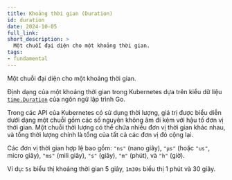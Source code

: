 ```yaml
---
title: Khoảng thời gian (Duration)
id: duration
date: 2024-10-05
full_link:
short_description: >
  Một chuỗi đại diện cho một khoảng thời gian.
tags:
- fundamental
---
```


Một chuỗi đại diện cho một khoảng thời gian.

<!--more-->

Định dạng của một khoảng thời gian trong Kubernetes dựa trên kiểu dữ liệu
[`time.Duration`](https://pkg.go.dev/time#Duration) của ngôn ngữ lập trình Go.

Trong các API của Kubernetes có sử dụng thời lượng, giá trị được biểu diễn dưới dạng một chuỗi gồm các số nguyên không âm đi kèm với hậu tố đơn vị thời gian. Một chuỗi thời lượng có thể chứa nhiều đơn vị thời gian khác nhau, và tổng thời lượng chính là tổng của tất cả các đơn vị đó cộng lại.

Các đơn vị thời gian hợp lệ bao gồm: `"ns"` (nano giây), `"µs"` (hoặc `"us"`, micro giây), `"ms"` (mili giây), `"s"` (giây), `"m"` (phút), và `"h"` (giờ).

Ví dụ: `5s` biểu thị khoảng thời gian 5 giây, `1m30s` biểu thị 1 phút và 30 giây.
